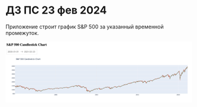 # ДЗ ПС 23 фев 2024

Приложение строит график S&P 500 за указанный временной промежуток.

![Example](https://github.com/shufl9dka/hse-ps-24-02-23/blob/main/example.jpeg?raw=true)